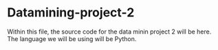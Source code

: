 # Datamining-project-2
Within this file, the source code for the data minin project 2 will be here.
The language we will be using will be Python.
